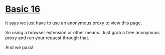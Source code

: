 # [Basic 16](http://challenges.enigmagroup.org/basics/spoof/1/)

It says we just have to use an anonymous proxy to view this page.

So using a browser extension or other means. Just grab a free anonymous proxy and run your 
request through that.

And we pass!
